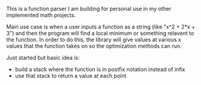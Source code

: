 This is a function parser I am building for personal use in my other implemented math projects.

Main use case is when a user inputs a function as a string (like "x^2 + 2*x + 3") and then the program will find a local minimum or something relavent to the function. In order to do this, the library will give values at various x values that the function takes on so the optimization methods can run.

Just started but basic idea is:
- build a stack where the function is in postfix notation instead of infix
- use that stack to return a value at each point 

